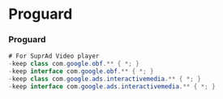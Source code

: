 # Proguard

### Proguard <a href="#proguard" id="proguard"></a>

```java
# For SuprAd Video player
-keep class com.google.obf.** { *; }
-keep interface com.google.obf.** { *; }
-keep class com.google.ads.interactivemedia.** { *; }
-keep interface com.google.ads.interactivemedia.** { *; }
```

